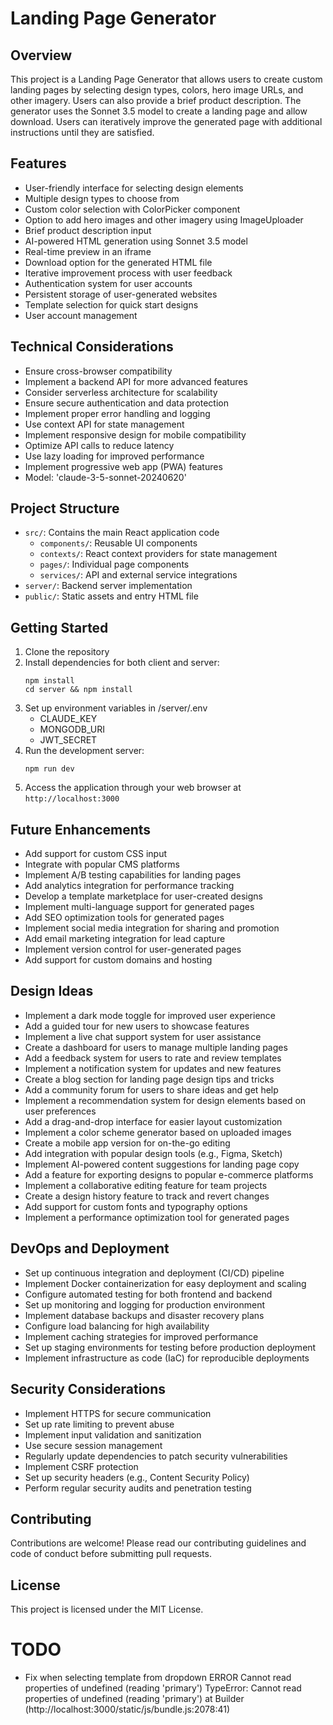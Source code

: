 # Landing Page Generator

## Overview

This project is a Landing Page Generator that allows users to create custom landing pages by
selecting design types, colors, hero image URLs, and other imagery. Users can also provide a brief
product description. The generator uses the Sonnet 3.5 model to create a landing page and allow
download. Users can iteratively improve the generated page with additional instructions until they
are satisfied.

## Features

-   User-friendly interface for selecting design elements
-   Multiple design types to choose from
-   Custom color selection with ColorPicker component
-   Option to add hero images and other imagery using ImageUploader
-   Brief product description input
-   AI-powered HTML generation using Sonnet 3.5 model
-   Real-time preview in an iframe
-   Download option for the generated HTML file
-   Iterative improvement process with user feedback
-   Authentication system for user accounts
-   Persistent storage of user-generated websites
-   Template selection for quick start designs
-   User account management

## Technical Considerations

-   Ensure cross-browser compatibility
-   Implement a backend API for more advanced features
-   Consider serverless architecture for scalability
-   Ensure secure authentication and data protection
-   Implement proper error handling and logging
-   Use context API for state management
-   Implement responsive design for mobile compatibility
-   Optimize API calls to reduce latency
-   Use lazy loading for improved performance
-   Implement progressive web app (PWA) features
-   Model: 'claude-3-5-sonnet-20240620'

## Project Structure

-   `src/`: Contains the main React application code
    -   `components/`: Reusable UI components
    -   `contexts/`: React context providers for state management
    -   `pages/`: Individual page components
    -   `services/`: API and external service integrations
-   `server/`: Backend server implementation
-   `public/`: Static assets and entry HTML file

## Getting Started

1. Clone the repository
2. Install dependencies for both client and server:
    ```
    npm install
    cd server && npm install
    ```
3. Set up environment variables in /server/.env
    - CLAUDE_KEY
    - MONGODB_URI
    - JWT_SECRET
4. Run the development server:
    ```
    npm run dev
    ```
5. Access the application through your web browser at `http://localhost:3000`

## Future Enhancements

-   Add support for custom CSS input
-   Integrate with popular CMS platforms
-   Implement A/B testing capabilities for landing pages
-   Add analytics integration for performance tracking
-   Develop a template marketplace for user-created designs
-   Implement multi-language support for generated pages
-   Add SEO optimization tools for generated pages
-   Implement social media integration for sharing and promotion
-   Add email marketing integration for lead capture
-   Implement version control for user-generated pages
-   Add support for custom domains and hosting

## Design Ideas

-   Implement a dark mode toggle for improved user experience
-   Add a guided tour for new users to showcase features
-   Implement a live chat support system for user assistance
-   Create a dashboard for users to manage multiple landing pages
-   Add a feedback system for users to rate and review templates
-   Implement a notification system for updates and new features
-   Create a blog section for landing page design tips and tricks
-   Add a community forum for users to share ideas and get help
-   Implement a recommendation system for design elements based on user preferences
-   Add a drag-and-drop interface for easier layout customization
-   Implement a color scheme generator based on uploaded images
-   Create a mobile app version for on-the-go editing
-   Add integration with popular design tools (e.g., Figma, Sketch)
-   Implement AI-powered content suggestions for landing page copy
-   Add a feature for exporting designs to popular e-commerce platforms
-   Implement a collaborative editing feature for team projects
-   Create a design history feature to track and revert changes
-   Add support for custom fonts and typography options
-   Implement a performance optimization tool for generated pages

## DevOps and Deployment

-   Set up continuous integration and deployment (CI/CD) pipeline
-   Implement Docker containerization for easy deployment and scaling
-   Configure automated testing for both frontend and backend
-   Set up monitoring and logging for production environment
-   Implement database backups and disaster recovery plans
-   Configure load balancing for high availability
-   Implement caching strategies for improved performance
-   Set up staging environments for testing before production deployment
-   Implement infrastructure as code (IaC) for reproducible deployments

## Security Considerations

-   Implement HTTPS for secure communication
-   Set up rate limiting to prevent abuse
-   Implement input validation and sanitization
-   Use secure session management
-   Regularly update dependencies to patch security vulnerabilities
-   Implement CSRF protection
-   Set up security headers (e.g., Content Security Policy)
-   Perform regular security audits and penetration testing

## Contributing

Contributions are welcome! Please read our contributing guidelines and code of conduct before
submitting pull requests.

## License

This project is licensed under the MIT License.

# TODO

- Fix when selecting template from dropdown ERROR
Cannot read properties of undefined (reading 'primary')
TypeError: Cannot read properties of undefined (reading 'primary')
    at Builder (http://localhost:3000/static/js/bundle.js:2078:41)